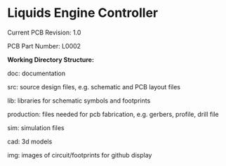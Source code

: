 <h1>Liquids Engine Controller</h1>

<p>Current PCB Revision: 1.0</p>
<p>PCB Part Number: L0002</p>

<p><b>Working Directory Structure:</b></p>

<p>
   doc: documentation
   
   src: source design files, e.g. schematic and PCB layout files

   lib: libraries for schematic symbols and footprints

   production: files needed for pcb fabrication, e.g. gerbers, profile, drill file

   sim: simulation files 

   cad: 3d models
  
   img: images of circuit/footprints for github display 
</p>
